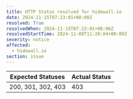 ```yaml
---
title: HTTP Status resolved for hidewall.io
date: 2024-11-15T07:23:01+00:00Z
resolved: True
resolvedWhen: 2024-11-15T07:23:01+00:00Z
resolvedStartTime: 2024-11-08T11:28:04+00:00Z
severity: notice
affected:
  - hidewall.io
section: issue
---
```


| Expected Statuses | Actual Status  |
|-------------------|----------------|
| 200, 301, 302, 403 | 403 |
